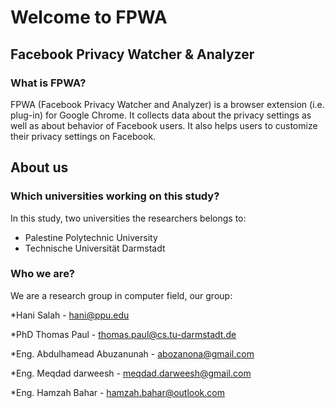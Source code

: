 # Welcome to FPWA
## Facebook Privacy Watcher & Analyzer

### What is FPWA?
FPWA (Facebook Privacy Watcher and Analyzer) is a browser extension (i.e. plug-in) for Google Chrome.
It collects data about the privacy settings as well as about behavior of Facebook users.
It also helps users to customize their privacy settings on Facebook.

## About us
### Which universities working on this study?
In this study, two universities the researchers belongs to:
* Palestine Polytechnic University
* Technische Universität Darmstadt

### Who we are?
We are a research group in computer field, our group:

*Hani Salah - hani@ppu.edu

*PhD Thomas Paul - thomas.paul@cs.tu-darmstadt.de

*Eng. Abdulhamead Abuzanunah - abozanona@gmail.com

*Eng. Meqdad darweesh - meqdad.darweesh@gmail.com

*Eng. Hamzah Bahar - hamzah.bahar@outlook.com
